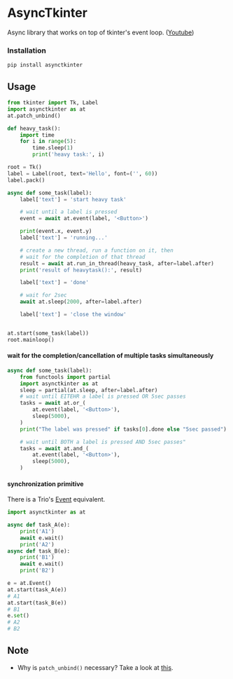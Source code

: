 # AsyncTkinter

Async library that works on top of tkinter's event loop.
([Youtube](https://youtu.be/8XP1KgRd3jI))

### Installation

```
pip install asynctkinter
```

## Usage

```python
from tkinter import Tk, Label
import asynctkinter as at
at.patch_unbind()

def heavy_task():
    import time
    for i in range(5):
        time.sleep(1)
        print('heavy task:', i)

root = Tk()
label = Label(root, text='Hello', font=('', 60))
label.pack()

async def some_task(label):
    label['text'] = 'start heavy task'

    # wait until a label is pressed
    event = await at.event(label, '<Button>')

    print(event.x, event.y)
    label['text'] = 'running...'

    # create a new thread, run a function on it, then
    # wait for the completion of that thread
    result = await at.run_in_thread(heavy_task, after=label.after)
    print('result of heavytask():', result)

    label['text'] = 'done'

    # wait for 2sec
    await at.sleep(2000, after=label.after)

    label['text'] = 'close the window'


at.start(some_task(label))
root.mainloop()
```

#### wait for the completion/cancellation of multiple tasks simultaneously

```python
async def some_task(label):
    from functools import partial
    import asynctkinter as at
    sleep = partial(at.sleep, after=label.after)
    # wait until EITEHR a label is pressed OR 5sec passes
    tasks = await at.or_(
        at.event(label, '<Button>'),
        sleep(5000),
    )
    print("The label was pressed" if tasks[0].done else "5sec passed")

    # wait until BOTH a label is pressed AND 5sec passes"
    tasks = await at.and_(
        at.event(label, '<Button>'),
        sleep(5000),
    )
```

#### synchronization primitive

There is a Trio's [Event](https://trio.readthedocs.io/en/stable/reference-core.html#trio.Event) equivalent.

```python
import asynctkinter as at

async def task_A(e):
    print('A1')
    await e.wait()
    print('A2')
async def task_B(e):
    print('B1')
    await e.wait()
    print('B2')

e = at.Event()
at.start(task_A(e))
# A1
at.start(task_B(e))
# B1
e.set()
# A2
# B2
```

## Note

- Why is `patch_unbind()` necessary? Take a look at [this](https://stackoverflow.com/questions/6433369/deleting-and-changing-a-tkinter-event-binding).
